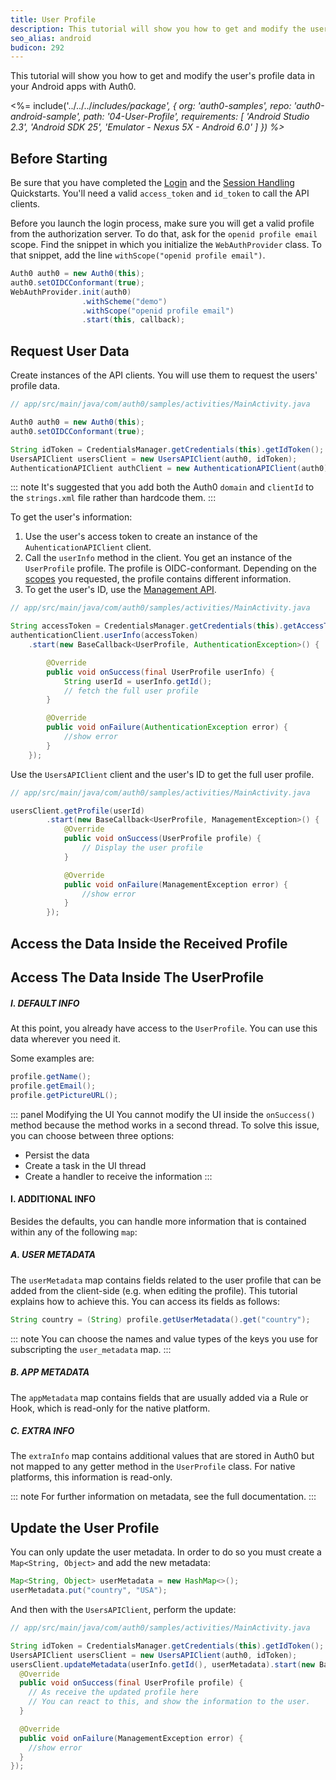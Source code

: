 ```yaml
---
title: User Profile
description: This tutorial will show you how to get and modify the user's profile data.
seo_alias: android
budicon: 292
---
```


This tutorial will show you how to get and modify the user's profile data in your Android apps with Auth0.

<%= include('../../../_includes/_package', {
  org: 'auth0-samples',
  repo: 'auth0-android-sample',
  path: '04-User-Profile',
  requirements: [
    'Android Studio 2.3',
    'Android SDK 25',
    'Emulator - Nexus 5X - Android 6.0'
  ]
}) %>__

## Before Starting

Be sure that you have completed the [Login](/quickstart/native/android/00-login) and the [Session Handling](/quickstart/native/android/03-session-handling) Quickstarts. You'll need a valid `access_token` and `id_token` to call the API clients.

Before you launch the login process, make sure you will get a valid profile from the authorization server. To do that, ask for the `openid profile email` scope. Find the snippet in which you initialize the `WebAuthProvider` class. To that snippet, add the line `withScope("openid profile email")`.

```java
Auth0 auth0 = new Auth0(this);
auth0.setOIDCConformant(true);
WebAuthProvider.init(auth0)
                .withScheme("demo")
                .withScope("openid profile email")
                .start(this, callback);
```

## Request User Data

Create instances of the API clients. You will use them to request the users' profile data.

```java
// app/src/main/java/com/auth0/samples/activities/MainActivity.java

Auth0 auth0 = new Auth0(this);
auth0.setOIDCConformant(true);

String idToken = CredentialsManager.getCredentials(this).getIdToken();
UsersAPIClient usersClient = new UsersAPIClient(auth0, idToken);
AuthenticationAPIClient authClient = new AuthenticationAPIClient(auth0);
```

::: note
It's suggested that you add both the Auth0 `domain` and `clientId` to the `strings.xml` file rather than hardcode them.
:::

To get the user's information:

1. Use the user's access token to create an instance of the `AuhenticationAPIClient` client.
2. Call the `userInfo` method in the client. 
You get an instance of the `UserProfile` profile. The profile is OIDC-conformant. Depending on the [scopes](https://auth0.com/docs/scopes/current) you requested, the profile contains different information.
3. To get the user's ID, use the [Management API](https://auth0.com/docs/api/management/v2#!/Users).

```java
// app/src/main/java/com/auth0/samples/activities/MainActivity.java

String accessToken = CredentialsManager.getCredentials(this).getAccessToken();
authenticationClient.userInfo(accessToken)
    .start(new BaseCallback<UserProfile, AuthenticationException>() {

        @Override
        public void onSuccess(final UserProfile userInfo) {
            String userId = userInfo.getId();
            // fetch the full user profile
        }

        @Override
        public void onFailure(AuthenticationException error) {
            //show error
        }
    });
```

Use the `UsersAPIClient` client and the user's ID to get the full user profile.

```java
// app/src/main/java/com/auth0/samples/activities/MainActivity.java

usersClient.getProfile(userId)
        .start(new BaseCallback<UserProfile, ManagementException>() {
            @Override
            public void onSuccess(UserProfile profile) {
                // Display the user profile
            }

            @Override
            public void onFailure(ManagementException error) {
                //show error
            }
        });
```


## Access the Data Inside the Received Profile

## Access The Data Inside The UserProfile

##### I. DEFAULT INFO

At this point, you already have access to the `UserProfile`.
You can use this data wherever you need it.

Some examples are:

```java
profile.getName();
profile.getEmail();
profile.getPictureURL();
```

::: panel Modifying the UI
You cannot modify the UI inside the `onSuccess()` method because the method works in a second thread. To solve this issue, you can choose between three options:
* Persist the data
* Create a task in the UI thread
* Create a handler to receive the information
:::

#### I. ADDITIONAL INFO

Besides the defaults, you can handle more information that is contained within any of the following `map`:

##### A. USER METADATA

The `userMetadata` map contains fields related to the user profile that can be added from the client-side (e.g. when editing the profile). This tutorial explains how to achieve this. You can access its fields as follows:

```java
String country = (String) profile.getUserMetadata().get("country");
```

::: note
You can choose the names and value types of the keys you use for subscripting the `user_metadata` map.
:::

##### B. APP METADATA

The `appMetadata` map contains fields that are usually added via a Rule or Hook, which is read-only for the native platform.

##### C. EXTRA INFO

The `extraInfo` map contains additional values that are stored in Auth0 but not mapped to any getter method in the `UserProfile` class. For native platforms, this information is read-only.

::: note
For further information on metadata, see the full documentation.
:::

## Update the User Profile

You can only update the user metadata. In order to do so you must create a `Map<String, Object>` and add the new metadata:

```java
Map<String, Object> userMetadata = new HashMap<>();
userMetadata.put("country", "USA");
```

And then with the `UsersAPIClient`, perform the update:

```java
// app/src/main/java/com/auth0/samples/activities/MainActivity.java

String idToken = CredentialsManager.getCredentials(this).getIdToken();
UsersAPIClient usersClient = new UsersAPIClient(auth0, idToken);
usersClient.updateMetadata(userInfo.getId(), userMetadata).start(new BaseCallback<UserProfile, ManagementException>() {
  @Override
  public void onSuccess(final UserProfile profile) {
    // As receive the updated profile here
    // You can react to this, and show the information to the user.
  }

  @Override
  public void onFailure(ManagementException error) {
    //show error
  }
});
```
